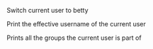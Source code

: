 Switch current user to betty

Print the effective username of the current user

Prints all the groups the current user is part of

